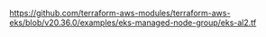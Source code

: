 https://github.com/terraform-aws-modules/terraform-aws-eks/blob/v20.36.0/examples/eks-managed-node-group/eks-al2.tf